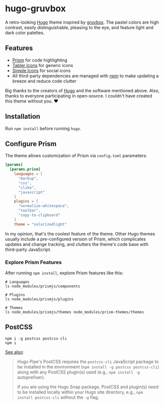 # hugo-gruvbox

A retro-looking [Hugo](https://gohugo.io/) theme inspired by [gruvbox](https://github.com/morhetz/gruvbox). The pastel colors are high contrast, easily distinguishable, pleasing to the eye, and feature light and dark color palettes.

## Features

- [Prism](https://prismjs.com/) for code highlighting
- [Tabler Icons](https://tabler-icons.io/) for generic icons
- [Simple Icons](https://simpleicons.org/) for social icons
- All third-party dependencies are managed with [npm](https://www.npmjs.com/) to make updating a breeze and reduce code clutter

Big thanks to the creators of [Hugo](https://gohugo.io/) and the software mentioned above. Also, thanks to everyone participating in open-source. I couldn't have created this theme without you. ❤️

## Installation

Run `npm install` before running `hugo`.

## Configure Prism

The theme allows customization of Prism via `config.toml` parameters:

```toml
[params]
  [params.prism]
    languages = [
      "markup",
      "css",
      "clike",
      "javascript"
    ]
    plugins = [
      "normalize-whitespace",
      "toolbar",
      "copy-to-clipboard"
    ]
    theme = "solarizedlight"
```

In my opinion, that's the coolest feature of the theme. Other Hugo themes usually include a pre-configured version of Prism, which complicates updates and change tracking, and clutters the theme's code base with third-party JavaScript.

### Explore Prism Features

After running `npm install`, explore Prism features like this:

```shell
# Languages
ls node_modules/prismjs/components

# Plugins
ls node_modules/prismjs/plugins

# Themes
ls node_modules/prismjs/themes node_modules/prism-themes/themes
```

## PostCSS

```shell
npm i -g postcss postcss-cli
npm i
```

[See also](https://gohugo.io/hugo-pipes/postcss/):

> Hugo Pipe's PostCSS requires the `postcss-cli` JavaScript package to be installed in the environment (`npm install -g postcss postcss-cli`) along with any PostCSS plugin(s) used (e.g., `npm install -g` autoprefixer).
>
> If you are using the Hugo Snap package, PostCSS and plugin(s) need to be installed locally within your Hugo site directory, e.g., `npm install postcss-cli` without the `-g` flag.
